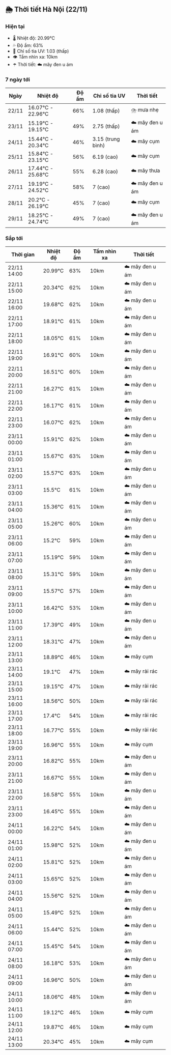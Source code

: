 ## 🌦️ Thời tiết Hà Nội (22/11)

### Hiện tại

- 🌡️ Nhiệt độ: 20.99℃
- 💦 Độ ẩm: 63%
- 🌟 Chỉ số tia UV: 1.03 (thấp)
- 👁️ Tầm nhìn xa: 10km
- ☂️ Thời tiết: ☁️ mây đen u ám

### 7 ngày tới

| Ngày | Nhiệt độ | Độ ẩm | Chỉ số tia UV | Thời tiết |
| --- | --- | --- | --- | --- |
| 22/11 | 16.07℃ - 22.96℃ | 66% | 1.08 (thấp) | ⛈️ mưa nhẹ |
| 23/11 | 15.19℃ - 19.15℃ | 49% | 2.75 (thấp) | ☁️ mây đen u ám |
| 24/11 | 15.44℃ - 20.34℃ | 46% | 3.15 (trung bình) | ☁️ mây cụm |
| 25/11 | 15.84℃ - 23.15℃ | 56% | 6.19 (cao) | ☁️ mây cụm |
| 26/11 | 17.44℃ - 25.68℃ | 55% | 6.28 (cao) | ☁️ mây thưa |
| 27/11 | 19.19℃ - 24.52℃ | 58% | 7 (cao) | ☁️ mây đen u ám |
| 28/11 | 20.2℃ - 26.19℃ | 45% | 7 (cao) | ☁️ mây cụm |
| 29/11 | 18.25℃ - 24.74℃ | 49% | 7 (cao) | ☁️ mây đen u ám |

### Sắp tới

| Thời gian | Nhiệt độ | Độ ẩm | Tầm nhìn xa | Thời tiết |
| --- | --- | --- | --- | --- |
| 22/11 14:00 | 20.99℃ | 63% | 10km | ☁️ mây đen u ám |
| 22/11 15:00 | 20.34℃ | 62% | 10km | ☁️ mây đen u ám |
| 22/11 16:00 | 19.68℃ | 62% | 10km | ☁️ mây đen u ám |
| 22/11 17:00 | 18.91℃ | 61% | 10km | ☁️ mây đen u ám |
| 22/11 18:00 | 18.05℃ | 61% | 10km | ☁️ mây đen u ám |
| 22/11 19:00 | 16.91℃ | 60% | 10km | ☁️ mây đen u ám |
| 22/11 20:00 | 16.51℃ | 60% | 10km | ☁️ mây đen u ám |
| 22/11 21:00 | 16.27℃ | 61% | 10km | ☁️ mây đen u ám |
| 22/11 22:00 | 16.17℃ | 61% | 10km | ☁️ mây đen u ám |
| 22/11 23:00 | 16.07℃ | 62% | 10km | ☁️ mây đen u ám |
| 23/11 00:00 | 15.91℃ | 62% | 10km | ☁️ mây đen u ám |
| 23/11 01:00 | 15.67℃ | 63% | 10km | ☁️ mây đen u ám |
| 23/11 02:00 | 15.57℃ | 63% | 10km | ☁️ mây đen u ám |
| 23/11 03:00 | 15.5℃ | 61% | 10km | ☁️ mây đen u ám |
| 23/11 04:00 | 15.36℃ | 61% | 10km | ☁️ mây đen u ám |
| 23/11 05:00 | 15.26℃ | 60% | 10km | ☁️ mây đen u ám |
| 23/11 06:00 | 15.2℃ | 59% | 10km | ☁️ mây đen u ám |
| 23/11 07:00 | 15.19℃ | 59% | 10km | ☁️ mây đen u ám |
| 23/11 08:00 | 15.31℃ | 59% | 10km | ☁️ mây đen u ám |
| 23/11 09:00 | 15.57℃ | 57% | 10km | ☁️ mây đen u ám |
| 23/11 10:00 | 16.42℃ | 53% | 10km | ☁️ mây đen u ám |
| 23/11 11:00 | 17.39℃ | 49% | 10km | ☁️ mây đen u ám |
| 23/11 12:00 | 18.31℃ | 47% | 10km | ☁️ mây đen u ám |
| 23/11 13:00 | 18.89℃ | 46% | 10km | ☁️ mây cụm |
| 23/11 14:00 | 19.1℃ | 47% | 10km | ☁️ mây rải rác |
| 23/11 15:00 | 19.15℃ | 47% | 10km | ☁️ mây rải rác |
| 23/11 16:00 | 18.56℃ | 50% | 10km | ☁️ mây rải rác |
| 23/11 17:00 | 17.4℃ | 54% | 10km | ☁️ mây rải rác |
| 23/11 18:00 | 16.77℃ | 55% | 10km | ☁️ mây rải rác |
| 23/11 19:00 | 16.96℃ | 55% | 10km | ☁️ mây cụm |
| 23/11 20:00 | 16.82℃ | 55% | 10km | ☁️ mây đen u ám |
| 23/11 21:00 | 16.67℃ | 55% | 10km | ☁️ mây đen u ám |
| 23/11 22:00 | 16.58℃ | 55% | 10km | ☁️ mây đen u ám |
| 23/11 23:00 | 16.45℃ | 55% | 10km | ☁️ mây đen u ám |
| 24/11 00:00 | 16.22℃ | 54% | 10km | ☁️ mây đen u ám |
| 24/11 01:00 | 15.98℃ | 52% | 10km | ☁️ mây đen u ám |
| 24/11 02:00 | 15.81℃ | 52% | 10km | ☁️ mây đen u ám |
| 24/11 03:00 | 15.65℃ | 52% | 10km | ☁️ mây đen u ám |
| 24/11 04:00 | 15.56℃ | 52% | 10km | ☁️ mây đen u ám |
| 24/11 05:00 | 15.49℃ | 52% | 10km | ☁️ mây đen u ám |
| 24/11 06:00 | 15.44℃ | 52% | 10km | ☁️ mây đen u ám |
| 24/11 07:00 | 15.45℃ | 54% | 10km | ☁️ mây đen u ám |
| 24/11 08:00 | 16.18℃ | 53% | 10km | ☁️ mây đen u ám |
| 24/11 09:00 | 16.96℃ | 50% | 10km | ☁️ mây đen u ám |
| 24/11 10:00 | 18.06℃ | 48% | 10km | ☁️ mây đen u ám |
| 24/11 11:00 | 19.12℃ | 46% | 10km | ☁️ mây cụm |
| 24/11 12:00 | 19.87℃ | 46% | 10km | ☁️ mây cụm |
| 24/11 13:00 | 20.34℃ | 45% | 10km | ☁️ mây cụm |
